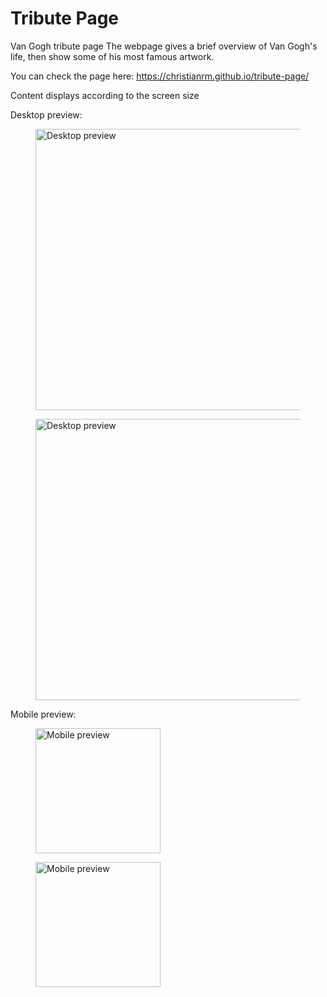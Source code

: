 # Tribute Page
Van Gogh tribute page
The webpage gives a brief overview of Van Gogh's life, then show some of his most famous artwork.

You can check the page here:
https://christianrm.github.io/tribute-page/

Content displays according to the screen size

Desktop preview:

<figure>
    <img src="https://gist.github.com/ChristianRM/b9ae3a8157b899929e6c9bc1004c1284/raw/f2470989234bee546e5f4b770ccfac72479a8b76/Screenshot%2520from%25202020-10-20%252021-00-03.png" alt="Desktop preview" width="450px">
</figure>


<figure>
    <img src="https://gist.github.com/ChristianRM/b9ae3a8157b899929e6c9bc1004c1284/raw/f2470989234bee546e5f4b770ccfac72479a8b76/Screenshot%2520from%25202020-10-20%252021-00-29.png" alt="Desktop preview" width="450px">
</figure>


Mobile preview:

<figure>
    <img src="https://gist.github.com/ChristianRM/b9ae3a8157b899929e6c9bc1004c1284/raw/f2470989234bee546e5f4b770ccfac72479a8b76/Screenshot%2520from%25202020-10-20%252020-37-39.png" alt="Mobile preview" width="200px">
</figure>

<figure>
    <img src="https://gist.github.com/ChristianRM/b9ae3a8157b899929e6c9bc1004c1284/raw/cb5162db75f972dcc16b16b698960dcf9c7aaf22/Screenshot%2520from%25202020-10-20%252021-11-49.png" alt="Mobile preview" width="200px">
</figure>


